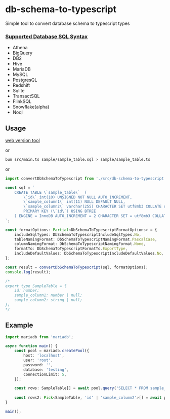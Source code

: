 # db-schema-to-typescript
Simple tool to convert database schema to typescript types

### [Supported Database SQL Syntax](https://www.npmjs.com/package/node-sql-parser#rocket-usage)
- Athena
- BigQuery
- DB2
- Hive
- MariaDB
- MySQL
- PostgresQL
- Redshift
- Sqlite
- TransactSQL
- FlinkSQL
- Snowflake(alpha)
- Noql

## Usage
[web version tool](https://karmel0x.github.io/db-schema-to-typescript/)

or
```bash
bun src/main.ts sample/sample_table.sql > sample/sample_table.ts
```

or
```typescript
import convertDbSchemaToTypescript from './src/db-schema-to-typescript';

const sql = `
    CREATE TABLE \`sample_table\`  (
        \`id\` int(10) UNSIGNED NOT NULL AUTO_INCREMENT,
        \`sample_column1\` int(11) NULL DEFAULT NULL,
        \`sample_column2\` varchar(255) CHARACTER SET utf8mb3 COLLATE utf8mb3_unicode_ci NULL DEFAULT 'default value 1',
        PRIMARY KEY (\`id\`) USING BTREE
    ) ENGINE = InnoDB AUTO_INCREMENT = 2 CHARACTER SET = utf8mb3 COLLATE = utf8mb3_unicode_ci ROW_FORMAT = Dynamic;
`;

const formatOptions: Partial<DbSchemaToTypescriptFormatOptions> = {
    includeSqlTypes: DbSchemaToTypescriptIncludeSqlTypes.No,
    tableNamingFormat: DbSchemaToTypescriptNamingFormat.PascalCase,
    columnNamingFormat: DbSchemaToTypescriptNamingFormat.None,
    formatTo: DbSchemaToTypescriptFormatTo.ExportType,
    includeDefaultValues: DbSchemaToTypescriptIncludeDefaultValues.No,
};

const result = convertDbSchemaToTypescript(sql, formatOptions);
console.log(result);

/*
export type SampleTable = {
    id: number;
    sample_column1: number | null;
    sample_column2: string | null;
};
*/
```

## Example
```typescript
import mariadb from 'mariadb';

async function main() {
    const pool = mariadb.createPool({
        host: 'localhost',
        user: 'root',
        password: '',
        database: 'testing',
        connectionLimit: 5,
    });

    const rows: SampleTable[] = await pool.query('SELECT * FROM sample_table');
    
    const rows2: Pick<SampleTable, 'id' | 'sample_column2'>[] = await pool.query('SELECT id, sample_column2 FROM sample_table');
}

main();
```
